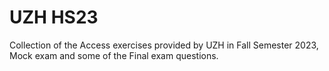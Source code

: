 # UZH HS23

Collection of the Access exercises provided by UZH in Fall Semester 2023, Mock exam and some of the Final exam questions. 
